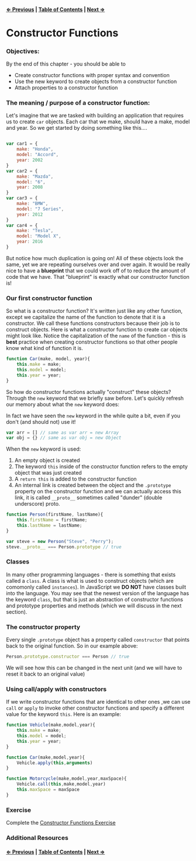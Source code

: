 #### [⇐ Previous](./05-call-apply-bind.md) | [Table of Contents](./../readme.md) | [Next ⇒](./07-prototypes.md)

# Constructor Functions

### Objectives:

By the end of this chapter - you should be able to

- Create constructor functions with proper syntax and convention
- Use the new keyword to create objects from a constructor function
- Attach properties to a constructor function

### The meaning / purpose of a constructor function:

Let's imagine that we are tasked with building an application that requires us to create `car` objects. Each car that we make, should have a make, model and year. So we get started by doing something like this....

```javascript

var car1 = {
    make: "Honda",
    model: "Accord",
    year: 2002
}
var car2 = {
    make: "Mazda",
    model: "6",
    year: 2008
}
var car3 = {
    make: "BMW",
    model: "7 Series",
    year: 2012
}
var car4 = {
    make: "Tesla",
    model: "Model X",
    year: 2016
}
```

But notice how much duplication is going on! All of these objects look the same, yet we are repeating ourselves over and over again. It would be really nice to have a **blueprint** that we could work off of to reduce the amount of code that we have. That "blueprint" is exactly what our constructor function is!

### Our first constructor function

So what is a constructor function? It's written just like any other function, except we capitalize the name of the function to denote that it is a constructor. We call these functions constructors because their job is to construct objects. Here is what a constructor function to create car objects might look like. Notice the capitalization of the `name` of the function - this is **best** practice when creating constructor functions so that other people know what kind of function it is.

```javascript
function Car(make, model, year){
    this.make = make;
    this.model = model;
    this.year = year;
}
```

So how do constructor functions actually "construct" these objects? Through the `new` keyword that we briefly saw before. Let's quickly refresh our memory about what the `new` keyword does:

In fact we have seen the `new` keyword in the while quite a bit, even if you don't (and should not) use it!

```javascript
var arr = [] // same as var arr = new Array
var obj = {} // same as var obj = new Object
```

When the `new` keyword is used:

1. An empty object is created
2. The keyword `this` inside of the constructor function refers to the empty object that was just created
1. A `return this` is added to the constructor function
2. An internal link is created between the object and the `.prototype` property on the constructor function and we can actually access this link, it is called `__proto__` sometimes called "dunder" (double underscore) proto.

```javascript
function Person(firstName, lastName){
    this.firstName = firstName;
    this.lastName = lastName;
}

var steve = new Person("Steve", "Perry");
steve.__proto__ === Person.prototype // true
```

### Classes

In many other programming languages - there is something that exists called a `class`. A class is what is used to construct objects (which are comomonly called `instances`). In JavaScript we **DO NOT** have classes built into the language. You may see that the newest version of the language has the keyword `class`, but that is just an abstraction of constructor functions and prototype properties and methods (which we will discuss in the next section). 

### The constructor property

Every single `.prototype` object has a property called `constructor` that points back to the original function. So in our example above:

```javascript
Person.prototype.constructor === Person // true
```

We will see how this can be changed in the next unit (and we will have to reset it back to an original value)

### Using call/apply with constructors

If we write constructor functions that are identical to other ones ,we can use `call` or `apply` to invoke other constructor functions and specify a different value for the keyword `this`. Here is an example:

```javascript
function Vehicle(make,model,year){
    this.make = make;
    this.model = model;
    this.year = year;
}

function Car(make,model,year){
    Vehicle.apply(this,arguments)
}

function Motorcycle(make,model,year,maxSpace){
    Vehicle.call(this,make,model,year)
    this.maxSpace = maxSpace
}
```

### Exercise

Complete the [Constructor Functions Exercise](https://github.com/rithmschool/prework_exercises/tree/master/constructor_functions_exercise)

### Additional Resources

#### [⇐ Previous](./05-call-apply-bind.md) | [Table of Contents](./../readme.md) | [Next ⇒](./07-prototypes.md)